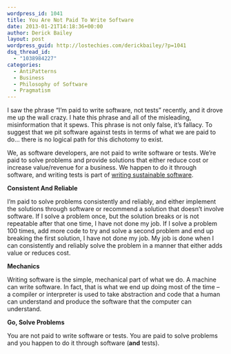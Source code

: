 ```yaml
---
wordpress_id: 1041
title: You Are Not Paid To Write Software
date: 2013-01-21T14:18:36+00:00
author: Derick Bailey
layout: post
wordpress_guid: http://lostechies.com/derickbailey/?p=1041
dsq_thread_id:
  - "1038984227"
categories:
  - AntiPatterns
  - Business
  - Philosophy of Software
  - Pragmatism
---
```

I saw the phrase &#8220;I&#8217;m paid to write software, not tests&#8221; recently, and it drove me up the wall crazy. I hate this phrase and all of the misleading, misinformation that it spews. This phrase is not only false, it&#8217;s fallacy. To suggest that we pit software against tests in terms of what we are paid to do… there is no logical path for this dichotomy to exist.

We, as software developers, are not paid to write software or tests. We&#8217;re paid to solve problems and provide solutions that either reduce cost or increase value/revenue for a business. We happen to do it through software, and writing tests is part of [writing sustainable software](https://lostechies.com/derickbailey/2009/01/31/favor-defect-prevention-over-quality-inspection-and-correction/).

**Consistent And Reliable**

I&#8217;m paid to solve problems consistently and reliably, and either implement the solutions through software or recommend a solution that doesn&#8217;t involve software. If I solve a problem once, but the solution breaks or is not repeatable after that one time, I have not done my job. If I solve a problem 100 times, add more code to try and solve a second problem and end up breaking the first solution, I have not done my job. My job is done when I can consistently and reliably solve the problem in a manner that either adds value or reduces cost.

**Mechanics**

Writing software is the simple, mechanical part of what we do. A machine can write software. In fact, that is what we end up doing most of the time &#8211; a compiler or interpreter is used to take abstraction and code that a human can understand and produce the software that the computer can understand.

**Go, Solve Problems**

You are not paid to write software or tests. You are paid to solve problems and you happen to do it through software (**and** tests).